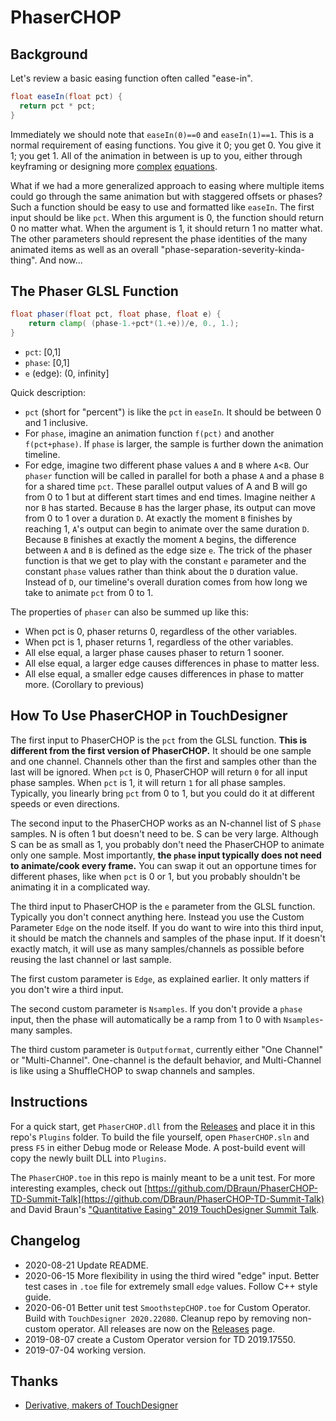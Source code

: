 [//]: # (For development of this README.md, use http://markdownlivepreview.com/)

# PhaserCHOP

## Background

Let's review a basic easing function often called "ease-in".
```glsl
float easeIn(float pct) {
  return pct * pct;
}
```
Immediately we should note that `easeIn(0)==0` and `easeIn(1)==1`. This is a normal requirement of easing functions. You give it 0; you get 0. You give it 1; you get 1. All of the animation in between is up to you, either through keyframing or designing more [complex](https://github.com/glslify/glsl-easings/blob/master/bounce-out.glsl) [equations](https://en.wikipedia.org/wiki/Smoothstep#Generalization_to_higher-order_equations).

What if we had a more generalized approach to easing where multiple items could go through the same animation but with staggered offsets or phases? Such a function should be easy to use and formatted like `easeIn`. The first input should be like `pct`. When this argument is 0, the function should return 0 no matter what. When the argument is 1, it should return 1 no matter what. The other parameters should represent the phase identities of the many animated items as well as an overall "phase-separation-severity-kinda-thing". And now...

## The Phaser GLSL Function
```glsl
float phaser(float pct, float phase, float e) {
    return clamp( (phase-1.+pct*(1.+e))/e, 0., 1.);
}
```

* `pct`: [0,1]
* `phase`: [0,1]
* `e` (edge): (0, infinity]

Quick description:

* `pct` (short for "percent") is like the `pct` in `easeIn`. It should be between 0 and 1 inclusive.
* For `phase`, imagine an animation function `f(pct)` and another `f(pct+phase)`. If `phase` is larger, the sample is further down the animation timeline.
* For edge, imagine two different phase values `A` and `B` where `A`<`B`. Our `phaser` function will be called in parallel for both a phase `A` and a phase `B` for a shared time `pct`. These parallel output values of A and B will go from 0 to 1 but at different start times and end times. Imagine neither `A` nor `B` has started. Because `B` has the larger phase, its output can move from 0 to 1 over a duration `D`. At exactly the moment `B` finishes by reaching 1, `A`'s output can begin to animate over the same duration `D`. Because `B` finishes at exactly the moment `A` begins, the difference between `A` and `B` is defined as the edge size `e`. The trick of the phaser function is that we get to play with the constant `e` parameter and the constant `phase` values rather than think about the `D` duration value. Instead of `D`, our timeline's overall duration comes from how long we take to animate `pct` from 0 to 1.

The properties of `phaser` can also be summed up like this:

* When pct is 0, phaser returns 0, regardless of the other variables.
* When pct is 1, phaser returns 1, regardless of the other variables.
* All else equal, a larger phase causes phaser to return 1 sooner.
* All else equal, a larger edge causes differences in phase to matter less.
* All else equal, a smaller edge causes differences in phase to matter more. (Corollary to previous)

## How To Use PhaserCHOP in TouchDesigner

The first input to PhaserCHOP is the `pct` from the GLSL function. **This is different from the first version of PhaserCHOP.** It should be one sample and one channel. Channels other than the first and samples other than the last will be ignored. When `pct` is 0, PhaserCHOP will return `0` for all input phase samples. When `pct` is 1, it will return `1` for all phase samples. Typically, you linearly bring `pct` from 0 to 1, but you could do it at different speeds or even directions.

The second input to the PhaserCHOP works as an N-channel list of S `phase` samples. N is often 1 but doesn't need to be. S can be very large. Although S can be as small as 1, you probably don't need the PhaserCHOP to animate only one sample. Most importantly, **the `phase` input typically does not need to animate/cook every frame.** You can swap it out an opportune times for different phases, like when `pct` is 0 or 1, but you probably shouldn't be animating it in a complicated way.

The third input to PhaserCHOP is the `e` parameter from the GLSL function. Typically you don't connect anything here. Instead you use the Custom Parameter `Edge` on the node itself. If you do want to wire into this third input, it should be match the channels and samples of the phase input. If it doesn't exactly match, it will use as many samples/channels as possible before reusing the last channel or last sample.

The first custom parameter is `Edge`, as explained earlier. It only matters if you don't wire a third input.

The second custom parameter is `Nsamples`. If you don't provide a `phase` input, then the phase will automatically be a ramp from 1 to 0 with `Nsamples`-many samples.

The third custom parameter is `Outputformat`, currently either "One Channel" or "Multi-Channel". One-channel is the default behavior, and Multi-Channel is like using a ShuffleCHOP to swap channels and samples.

## Instructions
For a quick start, get `PhaserCHOP.dll` from the [Releases](https://github.com/DBraun/PhaserCHOP/releases) and place it in this repo's `Plugins` folder. To build the file yourself, open `PhaserCHOP.sln` and press `F5` in either Debug mode or Release Mode. A post-build event will copy the newly built DLL into `Plugins`.

The `PhaserCHOP.toe` in this repo is mainly meant to be a unit test. For more interesting examples, check out [https://github.com/DBraun/PhaserCHOP-TD-Summit-Talk](https://github.com/DBraun/PhaserCHOP-TD-Summit-Talk) and David Braun's ["Quantitative Easing" 2019 TouchDesigner Summit Talk](https://www.youtube.com/watch?v=S4PQW4f34c8).

## Changelog
* 2020-08-21 Update README.
* 2020-06-15 More flexibility in using the third wired "edge" input. Better test cases in `.toe` file for extremely small `edge` values. Follow C++ style guide.
* 2020-06-01 Better unit test `SmoothstepCHOP.toe` for Custom Operator. Build with `TouchDesigner 2020.22080`. Cleanup repo by removing non-custom operator. All releases are now on the [Releases](https://github.com/DBraun/PhaserCHOP/releases) page.
* 2019-08-07 create a Custom Operator version for TD 2019.17550.
* 2019-07-04 working version.

## Thanks
* [Derivative, makers of TouchDesigner](http://derivative.ca)
